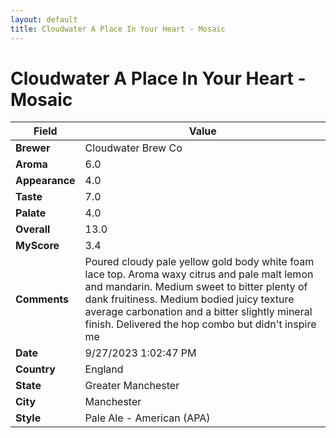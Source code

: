 ```yaml
---
layout: default
title: Cloudwater A Place In Your Heart - Mosaic
---
```


# Cloudwater A Place In Your Heart - Mosaic

| Field         | Value                                                                                                   |
|---------------|---------------------------------------------------------------------------------------------------------|
| **Brewer**    | Cloudwater Brew Co                                                                                        |
| **Aroma**     | 6.0                                                                                         |
| **Appearance**| 4.0                                                                                    |
| **Taste**     | 7.0                                                                                         |
| **Palate**    | 4.0                                                                                        |
| **Overall**   | 13.0                                                                                       |
| **MyScore**   | 3.4                                                                                       |
| **Comments**  | Poured cloudy pale yellow gold body white foam lace top. Aroma waxy citrus and pale malt lemon and mandarin.  Medium sweet to bitter plenty of dank fruitiness. Medium bodied juicy texture average carbonation and a bitter slightly mineral finish. Delivered the hop combo but didn't inspire me                                                                                       |
| **Date**      | 9/27/2023 1:02:47 PM                                                                                          |
| **Country**   | England                                                                                       |
| **State**     | Greater Manchester                                                                                         |
| **City**      | Manchester                                                                                          |
| **Style**     | Pale Ale - American (APA)                                                                                         |
